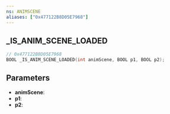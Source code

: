 ```yaml
---
ns: ANIMSCENE
aliases: ["0x477122B8D05E7968"]
---
```

## _IS_ANIM_SCENE_LOADED

```c
// 0x477122B8D05E7968
BOOL _IS_ANIM_SCENE_LOADED(int animScene, BOOL p1, BOOL p2);
```

## Parameters
* **animScene**:
* **p1**:
* **p2**:
